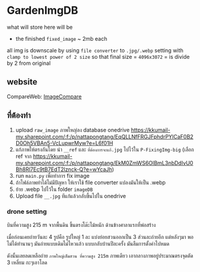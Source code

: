 # GardenImgDB

what will store here will be

- the finished `fixed_image` ~ 2mb each

all img is downscale by using `file converter` to `.jpg/.webp` setting with `clamp to lowest power of 2 size`
so that final size = `4096x3072` = is divide by 2 from original

## website

CompareWeb: [ImageCompare](https://pruekjika.github.io/GardenImgDB/)

## ที่ต้องทำ

1. upload `raw_image` ภาพใหญ่ลง database onedrive https://kkumail-my.sharepoint.com/:f:/p/nattapongtang/EqQLLNfFRGJFphdrPYlCaF0B2D0Oh5VBAn5-VcLupwrMyw?e=L6f01H
2. แก้ภาพให้ตรงกันโดย นำ `__ref` และ `ที่ต้องการจะแก้.jpg` ไปไว้ใน `P-FixingImg-big` (เลือก ref จาก https://kkumail-my.sharepoint.com/:f:/p/nattapongtang/EkM0ZmWS6OlBmL3nbDdIvU0Bh8Rl7Ec9tB7EdT2lznck-Q?e=wYcaJh)
3. run `main.py` เพื่อทำการ fix image
4. ถ้าไฟล์ภาพทำได้ไม่มีปัญหา ให้เราใช้ file converter แปลงมันให้เป็น .webp
5. ย้าย .webp ไปไว้ใน folder `imageDB`
6. Upload file `__.jpg` ทีแก้แล้วกลับขึ้นไปใน onedrive

### drone setting

บินที่ความสูง 215 m จากพื้นดิน ขึ้นตรงโต๊ะไม้หนัก ด้านข้างศาลาแรกที่พ่อสร้าง

เมื่อก่อนเคยถ่ายวันละ 4 รูปคือ รูปใหญ่ 1 ละ แบ่งย่อยสวนออกเป็น 3 ส่วนละถ่ายอีก แต่หลังๆมา พอไม่ได้ทำนานๆ มันถ่ายแบบเดิมไม่ไหวแล้ว แบบกลับบ้านปีละครั้ง มันลืมการตั้งค่าไปหมด

ดังนั้นเลยลดเหลือถ่าย `ภาพใหญ่เต็มสวน ที่ความสูง 215m` ภาพเดียว เอากลางภาพอยู่ประมาณตรงจุดตัด 3 เหลี่ยม กะๆเอาโลด

